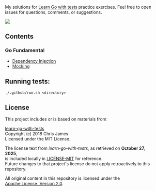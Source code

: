 My solutions for [Learn Go with tests](https://quii.gitbook.io/learn-go-with-tests) practice exercises.
Feel free to open issues for questions, comments, or suggestions.

[![](https://github.com/asarkar/learn-go-with-tests/workflows/CI/badge.svg)](https://github.com/asarkar/learn-go-with-tests/actions)

## Contents

### Go Fundamental
* [Dependency Injection](dependency-injection)
* [Mocking](mocking)

## Running tests:
```
./.github/run.sh <directory>
```

## License

This project includes or is based on materials from:

[learn-go-with-tests](https://github.com/quii/learn-go-with-tests)  
Copyright (c) 2018 Chris James  
Licensed under the MIT License.

The license text from *learn-go-with-tests*, as retrieved on **October 27, 2025**,  
is included locally in [LICENSE-MIT](LICENSE-MIT) for reference.  
Future changes to that project's license do not apply retroactively to this repository.

All original content in this repository is licensed under the  
[Apache License, Version 2.0](LICENSE).
